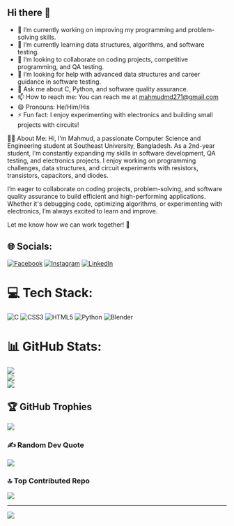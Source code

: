## Hi there 👋
- 🔭 I’m currently working on improving my programming and problem-solving skills.
- 🌱 I’m currently learning data structures, algorithms, and software testing.
- 👯 I’m looking to collaborate on coding projects, competitive programming, and QA testing.
- 🤔 I’m looking for help with advanced data structures and career guidance in software testing.
- 💬 Ask me about C, Python, and software quality assurance.
- 📫 How to reach me: You can reach me at mahmudmd271@gmail.com
- 😄 Pronouns: He/Him/His
- ⚡ Fun fact: I enjoy experimenting with electronics and building small projects with circuits!

🤷‍♂️ About Me:
Hi, I’m Mahmud, a passionate Computer Science and Engineering student at Southeast University, Bangladesh. As a 2nd-year student, I’m constantly expanding my skills in software development, QA testing, and electronics projects. I enjoy working on programming challenges, data structures, and circuit experiments with resistors, transistors, capacitors, and diodes.

I’m eager to collaborate on coding projects, problem-solving, and software quality assurance to build efficient and high-performing applications. Whether it's debugging code, optimizing algorithms, or experimenting with electronics, I’m always excited to learn and improve.

Let me know how we can work together! 🚀



## 🌐 Socials:
[![Facebook](https://img.shields.io/badge/Facebook-%231877F2.svg?logo=Facebook&logoColor=white)](https://facebook.com/mahmudmd271) [![Instagram](https://img.shields.io/badge/Instagram-%23E4405F.svg?logo=Instagram&logoColor=white)](https://instagram.com/mahmudmd271) [![LinkedIn](https://img.shields.io/badge/LinkedIn-%230077B5.svg?logo=linkedin&logoColor=white)](https://linkedin.com/in/mahmudmd271) 

# 💻 Tech Stack:
![C](https://img.shields.io/badge/c-%2300599C.svg?style=for-the-badge&logo=c&logoColor=white) ![CSS3](https://img.shields.io/badge/css3-%231572B6.svg?style=for-the-badge&logo=css3&logoColor=white) ![HTML5](https://img.shields.io/badge/html5-%23E34F26.svg?style=for-the-badge&logo=html5&logoColor=white) ![Python](https://img.shields.io/badge/python-3670A0?style=for-the-badge&logo=python&logoColor=ffdd54) ![Blender](https://img.shields.io/badge/blender-%23F5792A.svg?style=for-the-badge&logo=blender&logoColor=white)
# 📊 GitHub Stats:
![](https://github-readme-stats.vercel.app/api?username=mahmudmd271&theme=dark&hide_border=false&include_all_commits=false&count_private=false)<br/>
![](https://github-readme-streak-stats.herokuapp.com/?user=mahmudmd271&theme=dark&hide_border=false)<br/>
![](https://github-readme-stats.vercel.app/api/top-langs/?username=mahmudmd271&theme=dark&hide_border=false&include_all_commits=false&count_private=false&layout=compact)

## 🏆 GitHub Trophies
![](https://github-profile-trophy.vercel.app/?username=mahmudmd271&theme=gruvbox&no-frame=false&no-bg=true&margin-w=4)

### ✍️ Random Dev Quote
![](https://quotes-github-readme.vercel.app/api?type=horizontal&theme=radical)

### 🔝 Top Contributed Repo
![](https://github-contributor-stats.vercel.app/api?username=mahmudmd271&limit=5&theme=dark&combine_all_yearly_contributions=true)

---
[![](https://visitcount.itsvg.in/api?id=mahmudmd271&icon=0&color=0)](https://visitcount.itsvg.in)

<!-- Proudly created with GPRM ( https://gprm.itsvg.in ) -->

